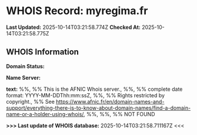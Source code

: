 # WHOIS Record: myregima.fr

**Last Updated:** 2025-10-14T03:21:58.774Z
**Checked At:** 2025-10-14T03:21:58.775Z

## WHOIS Information

**Domain Status:** 

**Name Server:** 

**text:** %%, %% This is the AFNIC Whois server., %%, %% complete date format: YYYY-MM-DDThh:mm:ssZ, %%, %% Rights restricted by copyright., %% See https://www.afnic.fr/en/domain-names-and-support/everything-there-is-to-know-about-domain-names/find-a-domain-name-or-a-holder-using-whois/, %%, %%, %% NOT FOUND

**>>> Last update of WHOIS database:** 2025-10-14T03:21:58.711167Z <<<

